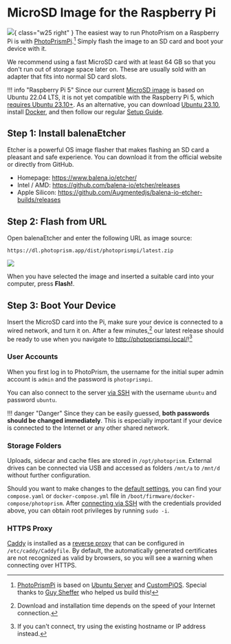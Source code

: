 # MicroSD Image for the Raspberry Pi 

![](microsd-image/card.jpg){ class="w25 right" }
The easiest way to run PhotoPrism on a Raspberry Pi is with [PhotoPrismPi](https://dl.photoprism.app/dist/photoprismpi/).[^1]
Simply flash the image to an SD card and boot your device with it.

We recommend using a fast MicroSD card with at least 64 GB so that you don't run out of storage space later on. These are usually sold with an adapter that fits into normal SD card slots.

!!! info "Raspberry Pi 5"
    Since our current [MicroSD image](https://dl.photoprism.app/dist/photoprismpi/) is based on Ubuntu 22.04 LTS, it is not yet compatible with the Raspberry Pi 5, which [requires Ubuntu 23.10+](https://ubuntu.com/download/raspberry-pi). As an alternative, you can download [Ubuntu 23.10](https://ubuntu.com/download/raspberry-pi/thank-you?version=23.10&architecture=server-arm64+raspi), install [Docker](../troubleshooting/docker.md#ubuntu-linux), and then follow our regular [Setup Guide](../docker-compose.md).

## Step 1: Install balenaEtcher

Etcher is a powerful OS image flasher that makes flashing an SD card a pleasant and safe experience.  You can download it from the official website or directly from GitHub.

- Homepage: <https://www.balena.io/etcher/>
- Intel / AMD: <https://github.com/balena-io/etcher/releases>
- Apple Silicon: <https://github.com/Augmentedjs/balena-io-etcher-builds/releases>

## Step 2: Flash from URL

Open balenaEtcher and enter the following URL as image source:

```url
https://dl.photoprism.app/dist/photoprismpi/latest.zip
```

![](microsd-image/flash-url.png)

When you have selected the image and inserted a suitable card into your computer, press **Flash!**.

## Step 3: Boot Your Device

Insert the MicroSD card into the Pi, make sure your device is connected to a wired network, and turn it on. After a few minutes,[^2] our latest release should be ready to use when you navigate to <http://photoprismpi.local/>![^3]

### User Accounts

When you first log in to PhotoPrism, the username for the initial super admin account is `admin` and the password is `photoprismpi`.

You can also connect to the server [via SSH](https://www.howtogeek.com/311287/how-to-connect-to-an-ssh-server-from-windows-macos-or-linux/) with the username `ubuntu` and password `ubuntu`.

!!! danger "Danger"
    Since they can be easily guessed, **both passwords should be changed immediately**. This is especially important if your device is connected to the Internet or any other shared network.

### Storage Folders

Uploads, sidecar and cache files are stored in `/opt/photoprism`. External drives can be connected via USB and accessed as folders `/mnt/a` to `/mnt/d` without further configuration.

Should you want to make changes to the [default settings](../config-options.md), you can find your `compose.yaml` or `docker-compose.yml` file in `/boot/firmware/docker-compose/photoprism`.
After [connecting via SSH](https://www.howtogeek.com/311287/how-to-connect-to-an-ssh-server-from-windows-macos-or-linux/) with the credentials provided above, you can obtain root privileges by running `sudo -i`.

### HTTPS Proxy

[Caddy](https://caddyserver.com/docs/) is installed as a [reverse proxy](../proxies/caddy-2.md) that can be configured in `/etc/caddy/Caddyfile`. By default, the automatically generated certificates are not recognized as valid by browsers, so you will see a warning when connecting over HTTPS.

[^1]: [PhotoPrismPi](https://dl.photoprism.app/dist/photoprismpi/) is based on [Ubuntu Server](https://cdimage.ubuntu.com/releases/22.04/release/) and [CustomPiOS](https://github.com/guysoft/CustomPiOS). Special thanks to [Guy Sheffer](https://github.com/guysoft) who helped us build this!
[^2]: Download and installation time depends on the speed of your Internet connection.
[^3]: If you can't connect, try using the existing hostname or IP address instead.
